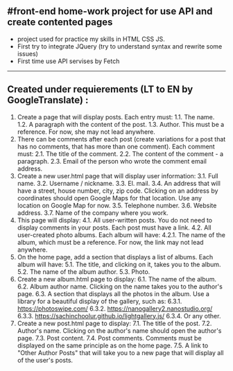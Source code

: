 #front-end home-work project for use API and create contented pages
---

- project used for practice my skills in HTML CSS JS. 
- First try to integrate JQuery (try to understand syntax and rewrite some issues)
- First time use API servises by Fetch

---

## Created under requierements (LT to EN by GoogleTranslate) :

1. Create a page that will display posts. Each entry must:
    1.1. The name.
    1.2. A paragraph with the content of the post.
    1.3. Author. This must be a reference. For now, she may not lead anywhere.
2. There can be comments after each post (create variations for a post that has no comments, that has more than one comment). Each comment must:
    2.1. The title of the comment.
    2.2. The content of the comment - a paragraph.
    2.3. Email of the person who wrote the comment email address.
3. Create a new user.html page that will display user information:
    3.1. Full name.
    3.2. Username / nickname.
    3.3. El. mail.
    3.4. An address that will have a street, house number, city, zip code. Clicking on an address by coordinates should open Google Maps for that location. Use any location on Google Map for now.
    3.5. Telephone number.
    3.6. Website address.
    3.7. Name of the company where you work.
4. This page will display:
    4.1. All user-written posts. You do not need to display comments in your posts. Each post must have a link.
    4.2. All user-created photo albums. Each album will have:
    4.2.1. The name of the album, which must be a reference. For now, the link may not lead anywhere.
5. On the home page, add a section that displays a list of albums. Each album will have:
    5.1. The title, and clicking on it, takes you to the album.
    5.2. The name of the album author.
    5.3. Photo.
6. Create a new album.html page to display:
    6.1. The name of the album.
    6.2. Album author name. Clicking on the name takes you to the author's page.
    6.3. A section that displays all the photos in the album. Use a library for a beautiful display of the gallery, such as:
    6.3.1. https://photoswipe.com/
    6.3.2. https://nanogallery2.nanostudio.org/
    6.3.3. https://sachinchoolur.github.io/lightgallery.js/
    6.3.4. Or any other.
7. Create a new post.html page to display:
    7.1. The title of the post.
    7.2. Author's name. Clicking on the author's name should open the author's page.
    7.3. Post content.
    7.4. Post comments. Comments must be displayed on the same principle as on the home page.
    7.5. A link to "Other Author Posts" that will take you to a new page that will display all of the user's posts.
